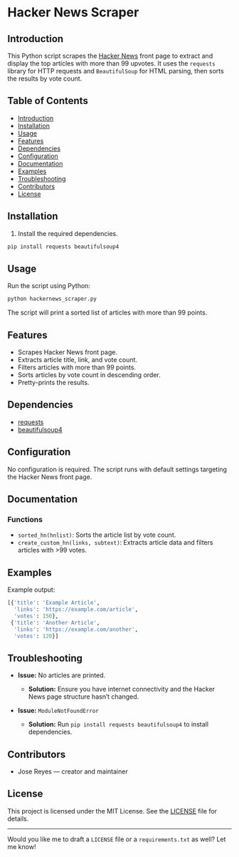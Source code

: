 # Hacker News Scraper

## Introduction

This Python script scrapes the [Hacker News](https://news.ycombinator.com/) front page to extract and display the top articles with more than 99 upvotes. It uses the `requests` library for HTTP requests and `BeautifulSoup` for HTML parsing, then sorts the results by vote count.

## Table of Contents

* [Introduction](#introduction)
* [Installation](#installation)
* [Usage](#usage)
* [Features](#features)
* [Dependencies](#dependencies)
* [Configuration](#configuration)
* [Documentation](#documentation)
* [Examples](#examples)
* [Troubleshooting](#troubleshooting)
* [Contributors](#contributors)
* [License](#license)

## Installation

1. Install the required dependencies.

```bash
pip install requests beautifulsoup4
```

## Usage

Run the script using Python:

```bash
python hackernews_scraper.py
```

The script will print a sorted list of articles with more than 99 points.

## Features

* Scrapes Hacker News front page.
* Extracts article title, link, and vote count.
* Filters articles with more than 99 points.
* Sorts articles by vote count in descending order.
* Pretty-prints the results.

## Dependencies

* [requests](https://pypi.org/project/requests/)
* [beautifulsoup4](https://pypi.org/project/beautifulsoup4/)

## Configuration

No configuration is required. The script runs with default settings targeting the Hacker News front page.

## Documentation

### Functions

* `sorted_hn(hnlist)`: Sorts the article list by vote count.
* `create_custom_hn(links, subtext)`: Extracts article data and filters articles with >99 votes.

## Examples

Example output:

```python
[{'title': 'Example Article',
  'links': 'https://example.com/article',
  'votes': 150},
 {'title': 'Another Article',
  'links': 'https://example.com/another',
  'votes': 120}]
```

## Troubleshooting

* **Issue:** No articles are printed.

  * **Solution:** Ensure you have internet connectivity and the Hacker News page structure hasn’t changed.
* **Issue:** `ModuleNotFoundError`

  * **Solution:** Run `pip install requests beautifulsoup4` to install dependencies.

## Contributors

* Jose Reyes — creator and maintainer

## License

This project is licensed under the MIT License. See the [LICENSE](LICENSE) file for details.

---

Would you like me to draft a `LICENSE` file or a `requirements.txt` as well? Let me know!
